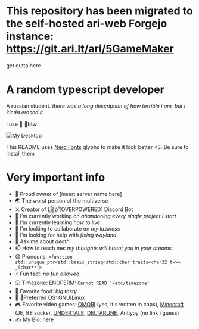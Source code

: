 # This repository has been migrated to the self-hosted ari-web Forgejo instance: <https://git.ari.lt/ari/5GameMaker>
get outta here

# A random typescript developer

A russian student. *there was a long description of how terrible i am, but i kinda erased it*

i use  ᲼btw

![My Desktop](https://pbs.twimg.com/media/FFXZwYtXoAYJYTp?format=png&name=large)

This README uses [Nerd Fonts](https://www.nerdfonts.com) glyphs to make it look better <3. Be sure to install them

# Very important info

- 👑 Proud owner of \[insert server name here]
- 🌏 The worst person of the multiverse
- ⚔️ Creator of Ḽḯ۪ۭۣ۫ۜṩࣦࣺࣷṗۭۚۘۖ  \[OVERPOWERED] Discord Bot
- 🔭 I’m currently working on *abandoning every single project I start*
- 🌱 I’m currently learning *how to live*
- 👯 I’m looking to collaborate on *my laziness*
- 🤔 I’m looking for help with *fixing wayland*
- 💬 Ask me about *death*
- 📫 How to reach me: *my thoughts will haunt you in your dreams*
- 😄 Pronouns: `<function std::unique_ptr<std::basic_string<std::char_traits<char32_t>>> _(char**)>`
- ⚡ Fun fact: *no fun allowed*
- 🕥 Timezone: ENOPERM: `Cannot READ '/etc/timezone'`
- 🥩 Favorite food: *big tasty*
-  ᲼Preferred OS: GNU/Linux
- 🎮 Favorite video games: [OMORI](https://omori.fandom.com/wiki/OMORI_WIKI) (yes, it's written in caps), [Minecraft](https://minecraft.net) (JE, BE sucks), [UNDERTALE](https://undertale.com/), [DELTARUNE](https://deltarune.com/), Antiyoy (no link i guess)
- ✍️ My Bio: [here](https://github.com/5GameMaker/5GameMaker/blob/master/README.md)
